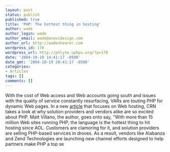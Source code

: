 ```yaml
---
layout: post
status: publish
published: true
title: 'PHP: The hottest thing in hosting'
author: wade
author_login: wade
author_email: wade@anavidesign.com
author_url: http://wadeshearer.com
wordpress_id: 170
wordpress_url: http://phlyte.uphpu.org/?p=170
date: '2004-10-19 14:41:17 -0500'
date_gmt: '2004-10-19 20:41:17 -0500'
categories:
- Articles
tags: []
comments: []
---
```

<p>With the cost of Web access and Web accounts going south and issues with the quality of service constantly resurfacing, VARs are touting PHP for dynamic Web pages. In a new <a href="http://www.crn.com/sections/features/features.jhtml?articleId=49901891">article</a> that focuses on Web hosting, CRN takes a look at why solution providers and vendors alike are so excited about PHP. Matt Villano, the author, goes onto say, "With more than 15 million Web sites running PHP, the language is the hottest thing to hit hosting since AOL. Customers are clamoring for it, and solution providers are selling PHP-based services in droves. As a result, vendors like Alabanza and Zend Technologies are launching new channel efforts designed to help partners make PHP a top se</p>
